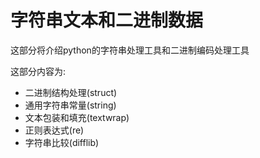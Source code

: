 # 字符串文本和二进制数据

这部分将介绍python的字符串处理工具和二进制编码处理工具

这部分内容为:

+ 二进制结构处理(struct)
+ 通用字符串常量(string)
+ 文本包装和填充(textwrap)
+ 正则表达式(re)
+ 字符串比较(difflib)
